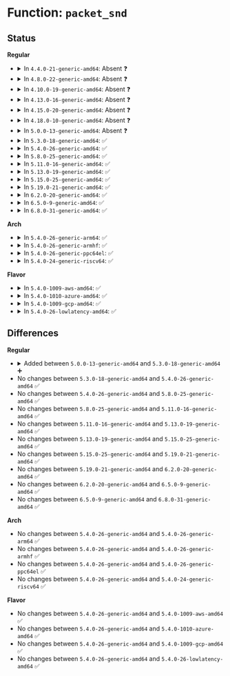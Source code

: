 # Function: <code>packet_snd</code>

## Status
<b>Regular</b>
<ul>
<li>
<details>
<summary>In <code>4.4.0-21-generic-amd64</code>: Absent ❓</summary>

```json
{
  "name": "packet_snd",
  "collision_type": "Unique Static",
  "inline_type": "Full",
  "funcs": [
    {
      "addr": 18446744071587266403,
      "name": "packet_snd",
      "external": false,
      "loc": "net/packet/af_packet.c:2634",
      "file": "net/packet/af_packet.c",
      "inline": "not declared, inlined",
      "caller_inline": [
        "net/packet/af_packet.c:packet_sendmsg"
      ],
      "caller_func": []
    }
  ],
  "symbols": []
}
```
</details>
</li>
<li>
<details>
<summary>In <code>4.8.0-22-generic-amd64</code>: Absent ❓</summary>

```json
{
  "name": "packet_snd",
  "collision_type": "Unique Static",
  "inline_type": "Full",
  "funcs": [
    {
      "addr": 18446744071587731833,
      "name": "packet_snd",
      "external": false,
      "loc": "net/packet/af_packet.c:2804",
      "file": "net/packet/af_packet.c",
      "inline": "not declared, inlined",
      "caller_inline": [
        "net/packet/af_packet.c:packet_sendmsg"
      ],
      "caller_func": []
    }
  ],
  "symbols": []
}
```
</details>
</li>
<li>
<details>
<summary>In <code>4.10.0-19-generic-amd64</code>: Absent ❓</summary>

```json
{
  "name": "packet_snd",
  "collision_type": "Unique Static",
  "inline_type": "Full",
  "funcs": [
    {
      "addr": 18446744071587946585,
      "name": "packet_snd",
      "external": false,
      "loc": "net/packet/af_packet.c:2758",
      "file": "net/packet/af_packet.c",
      "inline": "not declared, inlined",
      "caller_inline": [
        "net/packet/af_packet.c:packet_sendmsg"
      ],
      "caller_func": []
    }
  ],
  "symbols": []
}
```
</details>
</li>
<li>
<details>
<summary>In <code>4.13.0-16-generic-amd64</code>: Absent ❓</summary>

```json
{
  "name": "packet_snd",
  "collision_type": "Unique Static",
  "inline_type": "Full",
  "funcs": [
    {
      "addr": 18446744071588104694,
      "name": "packet_snd",
      "external": false,
      "loc": "net/packet/af_packet.c:2826",
      "file": "net/packet/af_packet.c",
      "inline": "not declared, inlined",
      "caller_inline": [
        "net/packet/af_packet.c:packet_sendmsg"
      ],
      "caller_func": []
    }
  ],
  "symbols": []
}
```
</details>
</li>
<li>
<details>
<summary>In <code>4.15.0-20-generic-amd64</code>: Absent ❓</summary>

```json
{
  "name": "packet_snd",
  "collision_type": "Unique Static",
  "inline_type": "Full",
  "funcs": [
    {
      "addr": 18446744071588648038,
      "name": "packet_snd",
      "external": false,
      "loc": "net/packet/af_packet.c:2815",
      "file": "net/packet/af_packet.c",
      "inline": "not declared, inlined",
      "caller_inline": [
        "net/packet/af_packet.c:packet_sendmsg"
      ],
      "caller_func": []
    }
  ],
  "symbols": []
}
```
</details>
</li>
<li>
<details>
<summary>In <code>4.18.0-10-generic-amd64</code>: Absent ❓</summary>

```json
{
  "name": "packet_snd",
  "collision_type": "Unique Static",
  "inline_type": "Full",
  "funcs": [
    {
      "addr": 18446744071589003779,
      "name": "packet_snd",
      "external": false,
      "loc": "net/packet/af_packet.c:2789",
      "file": "net/packet/af_packet.c",
      "inline": "not declared, inlined",
      "caller_inline": [
        "net/packet/af_packet.c:packet_sendmsg"
      ],
      "caller_func": []
    }
  ],
  "symbols": []
}
```
</details>
</li>
<li>
<details>
<summary>In <code>5.0.0-13-generic-amd64</code>: Absent ❓</summary>

```json
{
  "name": "packet_snd",
  "collision_type": "Unique Static",
  "inline_type": "Full",
  "funcs": [
    {
      "addr": 18446744071589231100,
      "name": "packet_snd",
      "external": false,
      "loc": "net/packet/af_packet.c:2796",
      "file": "net/packet/af_packet.c",
      "inline": "not declared, inlined",
      "caller_inline": [
        "net/packet/af_packet.c:packet_sendmsg"
      ],
      "caller_func": []
    }
  ],
  "symbols": []
}
```
</details>
</li>
<li>
<details>
<summary>In <code>5.3.0-18-generic-amd64</code>: ✅</summary>

```c
int packet_snd(struct socket * sock, struct msghdr * msg, size_t len)
```

```json
{
  "name": "packet_snd",
  "collision_type": "Unique Static",
  "inline_type": "No",
  "funcs": [
    {
      "addr": 18446744071589676384,
      "name": "packet_snd",
      "external": false,
      "loc": "net/packet/af_packet.c:2820",
      "file": "net/packet/af_packet.c",
      "inline": "seen, unknown",
      "caller_inline": [],
      "caller_func": [
        "net/packet/af_packet.c:packet_sendmsg"
      ]
    }
  ],
  "symbols": [
    {
      "addr": 18446744071589676384,
      "name": "packet_snd",
      "section": ".text",
      "bind": "STB_LOCAL",
      "size": 2462
    }
  ]
}
```
</details>
</li>
<li>
<details>
<summary>In <code>5.4.0-26-generic-amd64</code>: ✅</summary>

```c
int packet_snd(struct socket * sock, struct msghdr * msg, size_t len)
```

```json
{
  "name": "packet_snd",
  "collision_type": "Unique Static",
  "inline_type": "No",
  "funcs": [
    {
      "addr": 18446744071589900624,
      "name": "packet_snd",
      "external": false,
      "loc": "net/packet/af_packet.c:2839",
      "file": "net/packet/af_packet.c",
      "inline": "seen, unknown",
      "caller_inline": [],
      "caller_func": [
        "net/packet/af_packet.c:packet_sendmsg"
      ]
    }
  ],
  "symbols": [
    {
      "addr": 18446744071589900624,
      "name": "packet_snd",
      "section": ".text",
      "bind": "STB_LOCAL",
      "size": 2462
    }
  ]
}
```
</details>
</li>
<li>
<details>
<summary>In <code>5.8.0-25-generic-amd64</code>: ✅</summary>

```c
int packet_snd(struct socket * sock, struct msghdr * msg, size_t len)
```

```json
{
  "name": "packet_snd",
  "collision_type": "Unique Static",
  "inline_type": "No",
  "funcs": [
    {
      "addr": 18446744071590932288,
      "name": "packet_snd",
      "external": false,
      "loc": "net/packet/af_packet.c:2850",
      "file": "net/packet/af_packet.c",
      "inline": "seen, unknown",
      "caller_inline": [],
      "caller_func": [
        "net/packet/af_packet.c:packet_sendmsg"
      ]
    }
  ],
  "symbols": [
    {
      "addr": 18446744071590932288,
      "name": "packet_snd",
      "section": ".text",
      "bind": "STB_LOCAL",
      "size": 1899
    }
  ]
}
```
</details>
</li>
<li>
<details>
<summary>In <code>5.11.0-16-generic-amd64</code>: ✅</summary>

```c
int packet_snd(struct socket * sock, struct msghdr * msg, size_t len)
```

```json
{
  "name": "packet_snd",
  "collision_type": "Unique Static",
  "inline_type": "No",
  "funcs": [
    {
      "addr": 18446744071590996640,
      "name": "packet_snd",
      "external": false,
      "loc": "net/packet/af_packet.c:2867",
      "file": "net/packet/af_packet.c",
      "inline": "seen, unknown",
      "caller_inline": [],
      "caller_func": [
        "net/packet/af_packet.c:packet_sendmsg"
      ]
    }
  ],
  "symbols": [
    {
      "addr": 18446744071590996640,
      "name": "packet_snd",
      "section": ".text",
      "bind": "STB_LOCAL",
      "size": 1859
    }
  ]
}
```
</details>
</li>
<li>
<details>
<summary>In <code>5.13.0-19-generic-amd64</code>: ✅</summary>

```c
int packet_snd(struct socket * sock, struct msghdr * msg, size_t len)
```

```json
{
  "name": "packet_snd",
  "collision_type": "Unique Static",
  "inline_type": "No",
  "funcs": [
    {
      "addr": 18446744071590927008,
      "name": "packet_snd",
      "external": false,
      "loc": "net/packet/af_packet.c:2876",
      "file": "net/packet/af_packet.c",
      "inline": "seen, unknown",
      "caller_inline": [],
      "caller_func": [
        "net/packet/af_packet.c:packet_sendmsg"
      ]
    }
  ],
  "symbols": [
    {
      "addr": 18446744071590927008,
      "name": "packet_snd",
      "section": ".text",
      "bind": "STB_LOCAL",
      "size": 1859
    }
  ]
}
```
</details>
</li>
<li>
<details>
<summary>In <code>5.15.0-25-generic-amd64</code>: ✅</summary>

```c
int packet_snd(struct socket * sock, struct msghdr * msg, size_t len)
```

```json
{
  "name": "packet_snd",
  "collision_type": "Unique Static",
  "inline_type": "No",
  "funcs": [
    {
      "addr": 18446744071591763520,
      "name": "packet_snd",
      "external": false,
      "loc": "net/packet/af_packet.c:2882",
      "file": "net/packet/af_packet.c",
      "inline": "seen, unknown",
      "caller_inline": [],
      "caller_func": [
        "net/packet/af_packet.c:packet_sendmsg"
      ]
    }
  ],
  "symbols": [
    {
      "addr": 18446744071591763520,
      "name": "packet_snd",
      "section": ".text",
      "bind": "STB_LOCAL",
      "size": 1889
    }
  ]
}
```
</details>
</li>
<li>
<details>
<summary>In <code>5.19.0-21-generic-amd64</code>: ✅</summary>

```c
int packet_snd(struct socket * sock, struct msghdr * msg, size_t len)
```

```json
{
  "name": "packet_snd",
  "collision_type": "Unique Static",
  "inline_type": "No",
  "funcs": [
    {
      "addr": 18446744071593475744,
      "name": "packet_snd",
      "external": false,
      "loc": "net/packet/af_packet.c:2934",
      "file": "net/packet/af_packet.c",
      "inline": "seen, unknown",
      "caller_inline": [],
      "caller_func": [
        "net/packet/af_packet.c:packet_sendmsg"
      ]
    }
  ],
  "symbols": [
    {
      "addr": 18446744071593475744,
      "name": "packet_snd",
      "section": ".text",
      "bind": "STB_LOCAL",
      "size": 1968
    }
  ]
}
```
</details>
</li>
<li>
<details>
<summary>In <code>6.2.0-20-generic-amd64</code>: ✅</summary>

```c
int packet_snd(struct socket * sock, struct msghdr * msg, size_t len)
```

```json
{
  "name": "packet_snd",
  "collision_type": "Unique Static",
  "inline_type": "No",
  "funcs": [
    {
      "addr": 18446744071595396176,
      "name": "packet_snd",
      "external": false,
      "loc": "net/packet/af_packet.c:2934",
      "file": "net/packet/af_packet.c",
      "inline": "seen, unknown",
      "caller_inline": [],
      "caller_func": [
        "net/packet/af_packet.c:packet_sendmsg"
      ]
    }
  ],
  "symbols": [
    {
      "addr": 18446744071595396176,
      "name": "packet_snd",
      "section": ".text",
      "bind": "STB_LOCAL",
      "size": 1961
    }
  ]
}
```
</details>
</li>
<li>
<details>
<summary>In <code>6.5.0-9-generic-amd64</code>: ✅</summary>

```c
int packet_snd(struct socket * sock, struct msghdr * msg, size_t len)
```

```json
{
  "name": "packet_snd",
  "collision_type": "Unique Static",
  "inline_type": "No",
  "funcs": [
    {
      "addr": 18446744071595791792,
      "name": "packet_snd",
      "external": false,
      "loc": "net/packet/af_packet.c:2947",
      "file": "net/packet/af_packet.c",
      "inline": "seen, unknown",
      "caller_inline": [],
      "caller_func": [
        "net/packet/af_packet.c:packet_sendmsg"
      ]
    }
  ],
  "symbols": [
    {
      "addr": 18446744071595791792,
      "name": "packet_snd",
      "section": ".text",
      "bind": "STB_LOCAL",
      "size": 1980
    }
  ]
}
```
</details>
</li>
<li>
<details>
<summary>In <code>6.8.0-31-generic-amd64</code>: ✅</summary>

```c
int packet_snd(struct socket * sock, struct msghdr * msg, size_t len)
```

```json
{
  "name": "packet_snd",
  "collision_type": "Unique Static",
  "inline_type": "No",
  "funcs": [
    {
      "addr": 18446744071596642416,
      "name": "packet_snd",
      "external": false,
      "loc": "net/packet/af_packet.c:2943",
      "file": "net/packet/af_packet.c",
      "inline": "seen, unknown",
      "caller_inline": [],
      "caller_func": [
        "net/packet/af_packet.c:packet_sendmsg"
      ]
    }
  ],
  "symbols": [
    {
      "addr": 18446744071596642416,
      "name": "packet_snd",
      "section": ".text",
      "bind": "STB_LOCAL",
      "size": 1999
    }
  ]
}
```
</details>
</li>
</ul>
<b>Arch</b>
<ul>
<li>
<details>
<summary>In <code>5.4.0-26-generic-arm64</code>: ✅</summary>

```c
int packet_snd(struct socket * sock, struct msghdr * msg, size_t len)
```

```json
{
  "name": "packet_snd",
  "collision_type": "Unique Static",
  "inline_type": "No",
  "funcs": [
    {
      "addr": 18446603336503631056,
      "name": "packet_snd",
      "external": false,
      "loc": "net/packet/af_packet.c:2839",
      "file": "net/packet/af_packet.c",
      "inline": "seen, unknown",
      "caller_inline": [],
      "caller_func": [
        "net/packet/af_packet.c:packet_sendmsg"
      ]
    }
  ],
  "symbols": [
    {
      "addr": 18446603336503631056,
      "name": "packet_snd",
      "section": ".text",
      "bind": "STB_LOCAL",
      "size": 2136
    }
  ]
}
```
</details>
</li>
<li>
<details>
<summary>In <code>5.4.0-26-generic-armhf</code>: ✅</summary>

```c
int packet_snd(struct socket * sock, struct msghdr * msg, size_t len)
```

```json
{
  "name": "packet_snd",
  "collision_type": "Unique Static",
  "inline_type": "No",
  "funcs": [
    {
      "addr": 3236267740,
      "name": "packet_snd",
      "external": false,
      "loc": "net/packet/af_packet.c:2839",
      "file": "net/packet/af_packet.c",
      "inline": "seen, unknown",
      "caller_inline": [],
      "caller_func": [
        "net/packet/af_packet.c:packet_sendmsg"
      ]
    }
  ],
  "symbols": [
    {
      "addr": 3236267740,
      "name": "packet_snd",
      "section": ".text",
      "bind": "STB_LOCAL",
      "size": 2276
    }
  ]
}
```
</details>
</li>
<li>
<details>
<summary>In <code>5.4.0-26-generic-ppc64el</code>: ✅</summary>

```c
int packet_snd(struct socket * sock, struct msghdr * msg, size_t len)
```

```json
{
  "name": "packet_snd",
  "collision_type": "Unique Static",
  "inline_type": "No",
  "funcs": [
    {
      "addr": 13835058055297449648,
      "name": "packet_snd",
      "external": false,
      "loc": "net/packet/af_packet.c:2839",
      "file": "net/packet/af_packet.c",
      "inline": "seen, unknown",
      "caller_inline": [],
      "caller_func": [
        "net/packet/af_packet.c:packet_sendmsg"
      ]
    }
  ],
  "symbols": [
    {
      "addr": 13835058055297449648,
      "name": "packet_snd",
      "section": ".text",
      "bind": "STB_LOCAL",
      "size": 2844
    }
  ]
}
```
</details>
</li>
<li>
<details>
<summary>In <code>5.4.0-24-generic-riscv64</code>: ✅</summary>

```c
int packet_snd(struct socket * sock, struct msghdr * msg, size_t len)
```

```json
{
  "name": "packet_snd",
  "collision_type": "Unique Static",
  "inline_type": "No",
  "funcs": [
    {
      "addr": 18446743936279575530,
      "name": "packet_snd",
      "external": false,
      "loc": "net/packet/af_packet.c:2839",
      "file": "net/packet/af_packet.c",
      "inline": "seen, unknown",
      "caller_inline": [],
      "caller_func": [
        "net/packet/af_packet.c:packet_sendmsg"
      ]
    }
  ],
  "symbols": [
    {
      "addr": 18446743936279575530,
      "name": "packet_snd",
      "section": ".text",
      "bind": "STB_LOCAL",
      "size": 1866
    }
  ]
}
```
</details>
</li>
</ul>
<b>Flavor</b>
<ul>
<li>
<details>
<summary>In <code>5.4.0-1009-aws-amd64</code>: ✅</summary>

```c
int packet_snd(struct socket * sock, struct msghdr * msg, size_t len)
```

```json
{
  "name": "packet_snd",
  "collision_type": "Unique Static",
  "inline_type": "No",
  "funcs": [
    {
      "addr": 18446744071589504992,
      "name": "packet_snd",
      "external": false,
      "loc": "net/packet/af_packet.c:2839",
      "file": "net/packet/af_packet.c",
      "inline": "seen, unknown",
      "caller_inline": [],
      "caller_func": [
        "net/packet/af_packet.c:packet_sendmsg"
      ]
    }
  ],
  "symbols": [
    {
      "addr": 18446744071589504992,
      "name": "packet_snd",
      "section": ".text",
      "bind": "STB_LOCAL",
      "size": 2462
    }
  ]
}
```
</details>
</li>
<li>
<details>
<summary>In <code>5.4.0-1010-azure-amd64</code>: ✅</summary>

```c
int packet_snd(struct socket * sock, struct msghdr * msg, size_t len)
```

```json
{
  "name": "packet_snd",
  "collision_type": "Unique Static",
  "inline_type": "No",
  "funcs": [
    {
      "addr": 18446744071589231056,
      "name": "packet_snd",
      "external": false,
      "loc": "net/packet/af_packet.c:2839",
      "file": "net/packet/af_packet.c",
      "inline": "seen, unknown",
      "caller_inline": [],
      "caller_func": [
        "net/packet/af_packet.c:packet_sendmsg"
      ]
    }
  ],
  "symbols": [
    {
      "addr": 18446744071589231056,
      "name": "packet_snd",
      "section": ".text",
      "bind": "STB_LOCAL",
      "size": 2462
    }
  ]
}
```
</details>
</li>
<li>
<details>
<summary>In <code>5.4.0-1009-gcp-amd64</code>: ✅</summary>

```c
int packet_snd(struct socket * sock, struct msghdr * msg, size_t len)
```

```json
{
  "name": "packet_snd",
  "collision_type": "Unique Static",
  "inline_type": "No",
  "funcs": [
    {
      "addr": 18446744071589946256,
      "name": "packet_snd",
      "external": false,
      "loc": "net/packet/af_packet.c:2839",
      "file": "net/packet/af_packet.c",
      "inline": "seen, unknown",
      "caller_inline": [],
      "caller_func": [
        "net/packet/af_packet.c:packet_sendmsg"
      ]
    }
  ],
  "symbols": [
    {
      "addr": 18446744071589946256,
      "name": "packet_snd",
      "section": ".text",
      "bind": "STB_LOCAL",
      "size": 2462
    }
  ]
}
```
</details>
</li>
<li>
<details>
<summary>In <code>5.4.0-26-lowlatency-amd64</code>: ✅</summary>

```c
int packet_snd(struct socket * sock, struct msghdr * msg, size_t len)
```

```json
{
  "name": "packet_snd",
  "collision_type": "Unique Static",
  "inline_type": "No",
  "funcs": [
    {
      "addr": 18446744071589998592,
      "name": "packet_snd",
      "external": false,
      "loc": "net/packet/af_packet.c:2839",
      "file": "net/packet/af_packet.c",
      "inline": "seen, unknown",
      "caller_inline": [],
      "caller_func": [
        "net/packet/af_packet.c:packet_sendmsg"
      ]
    }
  ],
  "symbols": [
    {
      "addr": 18446744071589998592,
      "name": "packet_snd",
      "section": ".text",
      "bind": "STB_LOCAL",
      "size": 2472
    }
  ]
}
```
</details>
</li>
</ul>

## Differences
<b>Regular</b>
<ul>
<li>
<details>
<summary>Added between <code>5.0.0-13-generic-amd64</code> and <code>5.3.0-18-generic-amd64</code> ➕</summary>

```c
int packet_snd(struct socket * sock, struct msghdr * msg, size_t len)
```
</details>
</li>
<li>
No changes between <code>5.3.0-18-generic-amd64</code> and <code>5.4.0-26-generic-amd64</code> ✅
</li>
<li>
No changes between <code>5.4.0-26-generic-amd64</code> and <code>5.8.0-25-generic-amd64</code> ✅
</li>
<li>
No changes between <code>5.8.0-25-generic-amd64</code> and <code>5.11.0-16-generic-amd64</code> ✅
</li>
<li>
No changes between <code>5.11.0-16-generic-amd64</code> and <code>5.13.0-19-generic-amd64</code> ✅
</li>
<li>
No changes between <code>5.13.0-19-generic-amd64</code> and <code>5.15.0-25-generic-amd64</code> ✅
</li>
<li>
No changes between <code>5.15.0-25-generic-amd64</code> and <code>5.19.0-21-generic-amd64</code> ✅
</li>
<li>
No changes between <code>5.19.0-21-generic-amd64</code> and <code>6.2.0-20-generic-amd64</code> ✅
</li>
<li>
No changes between <code>6.2.0-20-generic-amd64</code> and <code>6.5.0-9-generic-amd64</code> ✅
</li>
<li>
No changes between <code>6.5.0-9-generic-amd64</code> and <code>6.8.0-31-generic-amd64</code> ✅
</li>
</ul>
<b>Arch</b>
<ul>
<li>
No changes between <code>5.4.0-26-generic-amd64</code> and <code>5.4.0-26-generic-arm64</code> ✅
</li>
<li>
No changes between <code>5.4.0-26-generic-amd64</code> and <code>5.4.0-26-generic-armhf</code> ✅
</li>
<li>
No changes between <code>5.4.0-26-generic-amd64</code> and <code>5.4.0-26-generic-ppc64el</code> ✅
</li>
<li>
No changes between <code>5.4.0-26-generic-amd64</code> and <code>5.4.0-24-generic-riscv64</code> ✅
</li>
</ul>
<b>Flavor</b>
<ul>
<li>
No changes between <code>5.4.0-26-generic-amd64</code> and <code>5.4.0-1009-aws-amd64</code> ✅
</li>
<li>
No changes between <code>5.4.0-26-generic-amd64</code> and <code>5.4.0-1010-azure-amd64</code> ✅
</li>
<li>
No changes between <code>5.4.0-26-generic-amd64</code> and <code>5.4.0-1009-gcp-amd64</code> ✅
</li>
<li>
No changes between <code>5.4.0-26-generic-amd64</code> and <code>5.4.0-26-lowlatency-amd64</code> ✅
</li>
</ul>
